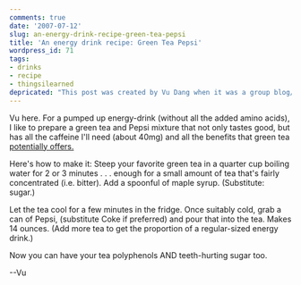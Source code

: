 ```yaml
---
comments: true
date: '2007-07-12'
slug: an-energy-drink-recipe-green-tea-pepsi
title: 'An energy drink recipe: Green Tea Pepsi'
wordpress_id: 71
tags:
- drinks
- recipe
- thingsilearned
depricated: "This post was created by Vu Dang when it was a group blog/site.  I'm now depricating all posts that aren't mine as it has become more of a personal site."
---
```


Vu here. For a pumped up energy-drink (without all the added amino acids), I like to prepare a green tea and Pepsi mixture that not only tastes good, but has all the caffeine I'll need (about 40mg) and all the benefits that green tea[ potentially offers.](http://en.wikipedia.org/wiki/Potential_effects_of_tea_on_health)

Here's how to make it:
Steep your favorite green tea in a quarter cup boiling water for 2 or 3 minutes . . . enough for a small amount of tea that's fairly concentrated (i.e. bitter). Add a spoonful of maple syrup. (Substitute: sugar.)

Let the tea cool for a few minutes in the fridge. Once suitably cold, grab a can of Pepsi, (substitute Coke if preferred) and pour that into the tea. Makes 14 ounces. (Add more tea to get the proportion of a regular-sized energy drink.)

Now you can have your tea polyphenols AND teeth-hurting sugar too.


--Vu
